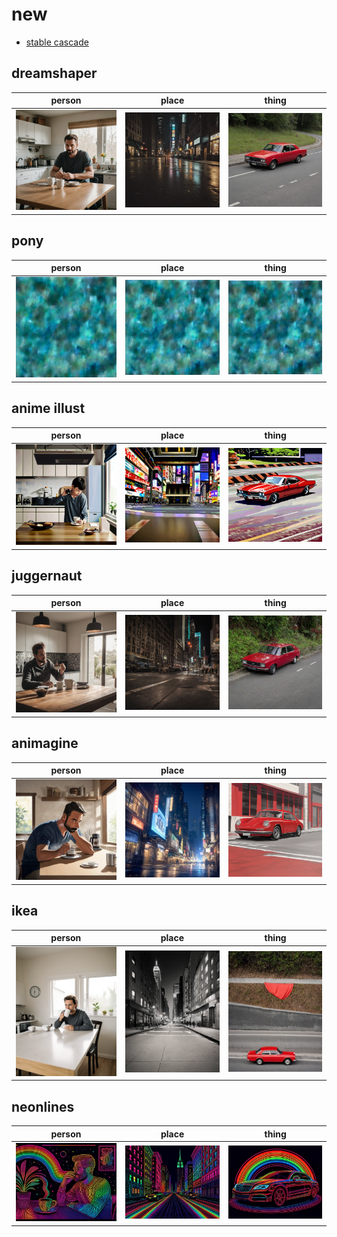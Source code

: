 # new

- [stable cascade](/categories/stable_cascade.md)

## dreamshaper
| person | place | thing |
| --- | --- | --- |
| ![dreamshaper person preview](/images/dreamshaper_person.webp?raw=true) | ![dreamshaper place preview](/images/dreamshaper_place.webp?raw=true) | ![dreamshaper thing preview](/images/dreamshaper_thing.webp?raw=true) |

## pony
| person | place | thing |
| --- | --- | --- |
| ![pony person preview](/images/pony_person.webp?raw=true) | ![pony place preview](/images/pony_place.webp?raw=true) | ![pony thing preview](/images/pony_thing.webp?raw=true) |

## anime illust
| person | place | thing |
| --- | --- | --- |
| ![anime illust person preview](/images/anime_illust_person.webp?raw=true) | ![anime illust place preview](/images/anime_illust_place.webp?raw=true) | ![anime illust thing preview](/images/anime_illust_thing.webp?raw=true) |

## juggernaut
| person | place | thing |
| --- | --- | --- |
| ![juggernaut person preview](/images/juggernaut_person.webp?raw=true) | ![juggernaut place preview](/images/juggernaut_place.webp?raw=true) | ![juggernaut thing preview](/images/juggernaut_thing.webp?raw=true) |

## animagine
| person | place | thing |
| --- | --- | --- |
| ![animagine person preview](/images/animagine_person.webp?raw=true) | ![animagine place preview](/images/animagine_place.webp?raw=true) | ![animagine thing preview](/images/animagine_thing.webp?raw=true) |

## ikea
| person | place | thing |
| --- | --- | --- |
| ![ikea person preview](/images/ikea_person.webp?raw=true) | ![ikea place preview](/images/ikea_place.webp?raw=true) | ![ikea thing preview](/images/ikea_thing.webp?raw=true) |

## neonlines
| person | place | thing |
| --- | --- | --- |
| ![neonlines person preview](/images/neonlines_person.webp?raw=true) | ![neonlines place preview](/images/neonlines_place.webp?raw=true) | ![neonlines thing preview](/images/neonlines_thing.webp?raw=true) |

